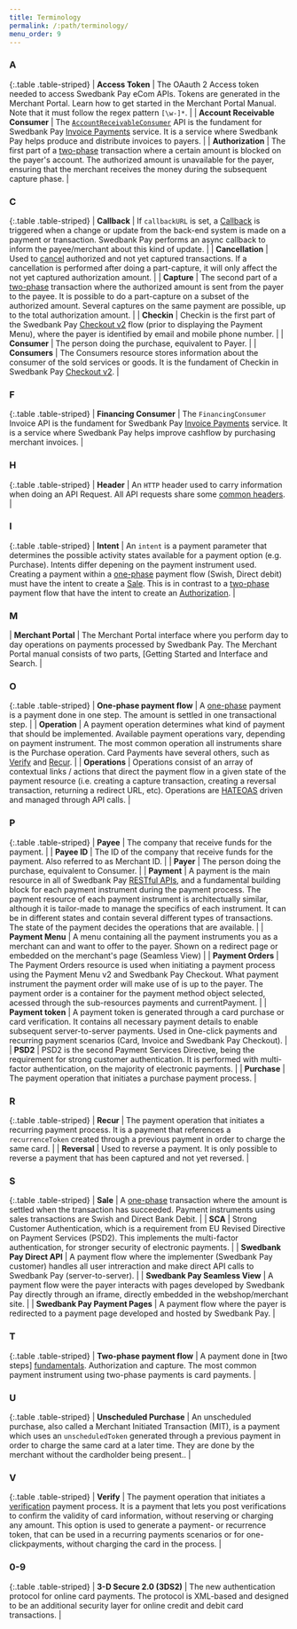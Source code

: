 ```yaml
---
title: Terminology
permalink: /:path/terminology/
menu_order: 9
---
```


### A

{:.table .table-striped}
| **Access Token**                | The OAauth 2 Access token needed to access Swedbank Pay eCom APIs. Tokens are generated in the Merchant Portal. Learn how to get started in the Merchant Portal Manual. Note that it must follow the regex pattern `[\w-]*`.                                                                                                                                                                                                                                                                                                                                                                                                                                                                                                            |
| **Account Receivable Consumer** | The [`AccountReceivableConsumer`][invoice-url] API is the fundament for Swedbank Pay [Invoice Payments][invoice-url] service. It is a service where Swedbank Pay helps produce and distribute invoices to payers.                                                                                                                                                                                                                                                                                                                                                                                                                                              |
| **Authorization**               | The first part of a [two-phase][fundamentals] transaction where a certain amount is blocked on the payer's account. The authorized amount is unavailable for the payer, ensuring that the merchant receives the money during the subsequent capture phase.                                                                                                                                                                                                                                                                                                                                                                                                          |

### C

{:.table .table-striped}
| **Callback**                    | If `callbackURL` is set, a [Callback][callback-url] is triggered when a change or update from the back-end system is made on a payment or transaction. Swedbank Pay performs an async callback to inform the payee/merchant about this kind of update.                                                                                                                                                                                                                                                                                                                                                                                                                            |
| **Cancellation**                | Used to [cancel][cancel-url] authorized and not yet captured transactions. If a cancellation is performed after doing a part-capture, it will only affect the not yet captured authorization amount.                                                                                                                                                                                                                                                                                                                                                                                                                                                                        |
| **Capture**                     | The second part of a [two-phase][fundamentals] transaction where the authorized amount is sent from the payer to the payee. It is possible to do a part-capture on a subset of the authorized amount. Several captures on the same payment are possible, up to the total authorization amount.                                                                                                                                                                                                                                                                                                                                                                        |
| **Checkin**                     | Checkin is the first part of the Swedbank Pay [Checkout v2][checkout-url] flow (prior to displaying the Payment Menu), where the payer is identified by email and mobile phone number.                                                                                                                                                                                                                                                                                                                                                                                                                                                                                         |
| **Consumer**                    | The person doing the purchase, equivalent to Payer.                                                                                                                                                                                                                                                                                                                                                                                                                                                                                                                                                                                                                         |
| **Consumers**                   | The Consumers resource stores information about the consumer of the sold services or goods. It is the fundament of Checkin in Swedbank Pay [Checkout v2][checkout-url].                                                                                                                                                                                                                                                                                                                                                                                                                                                                                                  |

### F

{:.table .table-striped}
| **Financing Consumer**          | The `FinancingConsumer` Invoice API is the fundament for Swedbank Pay [Invoice Payments][invoice-url] service. It is a service where Swedbank Pay helps improve cashflow by purchasing merchant invoices.                                                                                                                                                                                                                                                                                                                                                                                                                                                                  |

### H

{:.table .table-striped}
| **Header**                      | An `HTTP` header used to carry information when doing an API Request. All API requests share some [common headers][common-headers].                                                                                                                                                                                                                                                                                                                                                                                                                                                                                                                                         |

### I

{:.table .table-striped}
| **Intent**                      | An `intent` is a payment parameter that determines the possible activity states available for a payment option (e.g. Purchase). Intents differ depening on the payment instrument used. Creating a payment within a [one-phase][fundamentals] payment flow (Swish, Direct debit) must have the intent to create a [Sale][fundamentals]. This is in contrast to a [two-phase][fundamentals] payment flow that have the intent to create an [Authorization][fundamentals]. |

### M

| **Merchant Portal**          | The Merchant Portal interface where you perform day to day operations on payments processed by Swedbank Pay. The Merchant Portal manual consists of two parts, [Getting Started and Interface and Search.                                                                                                                                                                                                                                                                                                                                                                                                                                                                              |

### O

{:.table .table-striped}
| **One-phase payment flow**      | A [one-phase][fundamentals] payment is a payment done in one step. The amount is settled in one transactional step.                                                                                                                                                                                                                                                                                                                                                                                                                                                                                                                                                        |
| **Operation**                   | A  payment operation determines what kind of payment that should be implemented. Available payment operations vary, depending on payment instrument. The most common operation all instruments share is the Purchase operation. Card Payments have several others, such as [Verify][verify-url] and [Recur][recur].                                                                                                                                                                                                                                                                                                                                      |
| **Operations**                  | Operations consist of an array of contextual links / actions that direct the payment flow in a given state of the payment resource (i.e. creating a capture transaction, creating a reversal transaction, returning a redirect URL, etc). Operations are [HATEOAS][hateoas] driven and managed through API calls.                                                                                                                                                                                                                                                                                                                                                           |

### P

{:.table .table-striped}
| **Payee**                       | The company that receive funds for the payment.                                                                                                                                                                                                                                                                                                                                                                                                                                                                                                                                                                                                                             |
| **Payee ID**                    | The ID of the company that receive funds for the payment. Also referred to as Merchant ID.                                                                                                                                                                                                                                                                                                                                                                                                                                                                                                                                                                                  |
| **Payer**                       | The person doing the purchase, equivalent to Consumer.                                                                                                                                                                                                                                                                                                                                                                                                                                                                                                                                                                                                                      |
| **Payment**                     | A payment is the main resource in all of Swedbank Pay [RESTful APIs][restful-api], and a fundamental building block for each payment instrument during the payment process. The payment resource of each payment instrument is architectually similar, although it is tailor-made to manage the specifics of each instrument. It can be in different states and contain several different types of transactions. The state of the payment decides the operations that are available.                                                                                                                                                                                        |
| **Payment Menu**                | A menu containing all the payment instruments you as a merchant can and want to offer to the payer. Shown on a redirect page or embedded on the merchant's page (Seamless View)                                                                                                                                                                                                                                                                                                                                                                                                                                                               |
| **Payment Orders**              | The Payment Orders resource is used when initiating a payment process using the Payment Menu v2 and Swedbank Pay Checkout. What payment instrument the payment order will make use of is up to the payer. The payment order is a container for the payment method object selected, acessed through the sub-resources payments and currentPayment.                                                                                                                                                                                                                                                                                                                              |
| **Payment token**               | A payment token is generated through a card purchase or card verification. It contains all necessary payment details to enable subsequent server-to-server payments. Used in One-click payments and recurring payment scenarios (Card, Invoice and Swedbank Pay Checkout).                                                                                                                                                                                                                                                                                                                                                                                                  |
| **PSD2**                        | PSD2 is the second Payment Services Directive, being the requirement for strong customer authentication. It is performed with multi-factor authentication, on the majority of electronic payments.                                                                                                                                                                                                                                                                                                                                                                                                                                                                          |
| **Purchase**                    | The payment operation that initiates a purchase payment process.                                                                                                                                                                                                                                                                                                                                                                                                                                                                                                                                                                                                            |

### R

{:.table .table-striped}
| **Recur**                       | The payment operation that initiates a recurring payment process. It is a payment that references a `recurrenceToken` created through a previous payment in order to charge the same card.                                                                                                                                                                                                                                                                                                                                                                                                                                                                                  |
| **Reversal**                    | Used to reverse a payment. It is only possible to reverse a payment that has been captured and not yet reversed.                                                                                                                                                                                                                                                                                                                                                                                                                                                                                                                                                            |

### S

{:.table .table-striped}
| **Sale**                        | A [one-phase][fundamentals] transaction where the amount is settled when the transaction has succeeded. Payment instruments using sales transactions are Swish and Direct Bank Debit.                                                                                                                                                                                                                                                                                                                                                                                                                                                                                       |
| **SCA**                         | Strong Customer Authentication, which is a requirement from EU Revised Directive on Payment Services (PSD2). This implements the multi-factor authentication, for stronger security of electronic payments.                                                                                                                                                                                                                                                                                                                                                                                                                                                                 |
| **Swedbank Pay Direct API**     | A payment flow where the implementer (Swedbank Pay customer) handles all user intreraction and make direct API calls to Swedbank Pay (server-to-server).                                                                                                                                                                                                                                                                                                                                                                                                                                                                                                                    |
| **Swedbank Pay Seamless View**  | A payment flow were the payer interacts with pages developed by Swedbank Pay directly through an iframe, directly embedded in the webshop/merchant site.                                                                                                                                                                                                                                                                                                                                                                                                                                                                                                                  |
| **Swedbank Pay Payment Pages**  | A payment flow where the payer is redirected to a payment page developed and hosted by Swedbank Pay.                                                                                                                                                                                                                                                                                                                                                                                                                                                                                                                                                                    |

### T

{:.table .table-striped}
| **Two-phase payment flow**      | A payment done in [two steps] [fundamentals]. Authorization and capture. The most common payment instrument using two-phase payments is card payments.                                                                                                                                                                                                                                                                                                                                                                                                                                                                                                                |

### U

{:.table .table-striped}
| **Unscheduled Purchase**                       | An unscheduled purchase, also called a Merchant Initiated Transaction (MIT), is a payment which uses an `unscheduledToken` generated through a previous payment in order to charge the same card at a later time. They are done by the merchant without the cardholder being present..                                                                                                                                                                                                                                                           |

### V

{:.table .table-striped}
| **Verify**                      | The payment operation that initiates a [verification][verify-url] payment process. It is a payment that lets you post verifications to confirm the validity of card information, without reserving or charging any amount. This option is used to generate a payment- or recurrence token, that can be used in a recurring payments scenarios or for one-clickpayments, without charging the card in the process.                                                                                                                                                                                                                                                           |

### 0-9

{:.table .table-striped}
| **3-D Secure 2.0 (3DS2)**       | The new authentication protocol for online card payments. The protocol is XML-based and designed to be an additional security layer for online credit and debit card transactions.                                                                                                                                                                                                                                                                                                                                                                                                                                                                                          |

[callback-url]:/checkout-v3/features/core/callback/
[cancel-url]: /checkout-v3/get-started/post-purchase-3-1/#cancel-v31
[checkout-url]: old-implementations/checkout-v2/
[common-headers]: /checkout-v3/get-started/fundamental-principles#headers
[fundamentals]: /old-implementations/payment-instruments-v1/#the-fundamentals
[hateoas]: https://en.wikipedia.org/wiki/HATEOAS
[invoice-url]: /old-implementations/payment-instruments-v1/invoice/
[recur]: /checkout-v3/features/optional/recur/
[restful-api]: /checkout-v3/get-started/fundamental-principles#connection-and-protocol
[verify-url]: /checkout-v3/features/optional/verify/
